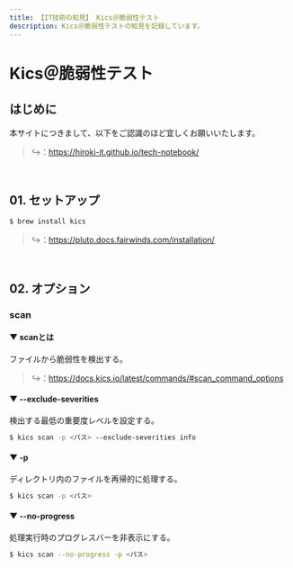 ```yaml
---
title: 【IT技術の知見】 Kics＠脆弱性テスト
description: Kics＠脆弱性テストの知見を記録しています。
---
```


# Kics＠脆弱性テスト

## はじめに

本サイトにつきまして、以下をご認識のほど宜しくお願いいたします。

> ↪️：https://hiroki-it.github.io/tech-notebook/

<br>

## 01. セットアップ

```bash
$ brew install kics
```

> ↪️：https://pluto.docs.fairwinds.com/installation/

<br>

## 02. オプション

### scan

#### ▼ scanとは

ファイルから脆弱性を検出する。

> ↪️：https://docs.kics.io/latest/commands/#scan_command_options

#### ▼ --exclude-severities

検出する最低の重要度レベルを設定する。

```bash
$ kics scan -p <パス> --exclude-severities info
```

#### ▼ -p

ディレクトリ内のファイルを再帰的に処理する。

```bash
$ kics scan -p <パス>
```

#### ▼ --no-progress

処理実行時のプログレスバーを非表示にする。

```bash
$ kics scan --no-progress -p <パス>
```

<br>
